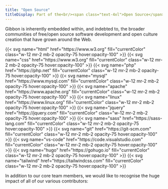 ```yaml
---
title: "Open Source"
titleDisplay: Part of the<br/><span class="text-4xl">Open Source</span><br/>ecosystem
---
```

Gibbon is inherently embedded within, and indebted to, the broader communities of free/open source software development and open culture creation that have grown around the Web. 

<span class="text-white -mb-2">
{{< svg name="html" href="https://www.w3.org" fill="currentColor" class="w-12 mr-2 mb-2 opacity-75 hover:opacity-100" >}}
{{< svg name="css" href="https://www.w3.org" fill="currentColor" class="w-12 mr-2 mb-2 opacity-75 hover:opacity-100" >}}
{{< svg name="php" href="https://php.net" fill="currentColor" class="w-12 mr-2 mb-2 opacity-75 hover:opacity-100" >}}
{{< svg name="mysql" href="https://www.mysql.com" fill="currentColor" class="w-12 mr-2 mb-2 opacity-75 hover:opacity-100" >}}
{{< svg name="apache" href="https://www.apache.org" fill="currentColor" class="w-12 mr-2 mb-2 opacity-75 hover:opacity-100" >}}
{{< svg name="linux" href="https://www.linux.org" fill="currentColor" class="w-12 mr-2 mb-2 opacity-75 hover:opacity-100" >}}
{{< svg name="jquery" href="https://jquery.com" fill="currentColor" class="w-12 mr-2 mb-2 opacity-75 hover:opacity-100" >}}
{{< svg name="sass" href="https://sass-lang.com" fill="currentColor" class="w-12 mr-2 mb-2 opacity-75 hover:opacity-100" >}}
{{< svg name="git" href="https://git-scm.com" fill="currentColor" class="w-12 mr-2 mb-2 opacity-75 hover:opacity-100" >}}
{{< svg name="vs-code" href="https://code.visualstudio.com" fill="currentColor" class="w-12 mr-2 mb-2 opacity-75 hover:opacity-100" >}}
{{< svg name="hugo" href="https://gohugo.io" fill="currentColor" class="w-12 mr-2 mb-2 opacity-75 hover:opacity-100" >}}
{{< svg name="tailwind" href="https://tailwindcss.com" fill="currentColor" class="w-12 mr-2 mb-2 opacity-75 hover:opacity-100" >}}
</span>

In addition to our core team members, we would like to recognise the huge impact of all of our various contributors:
